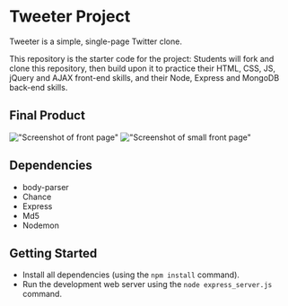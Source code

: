 # Tweeter Project

Tweeter is a simple, single-page Twitter clone.

This repository is the starter code for the project: Students will fork and clone this repository, then build upon it to practice their HTML, CSS, JS, jQuery and AJAX front-end skills, and their Node, Express and MongoDB back-end skills.


## Final Product


!["Screenshot of front page"](https://github.com/BenjaminVincent/tweeter/blob/master/screenshots/front-page-desktop.png?raw=true)
!["Screenshot of small front page"](https://github.com/BenjaminVincent/tweeter/blob/master/screenshots/front-page-mobile.png?raw=true)


## Dependencies

- body-parser
- Chance
- Express
- Md5
- Nodemon


## Getting Started

- Install all dependencies (using the `npm install` command).
- Run the development web server using the `node express_server.js` command.
